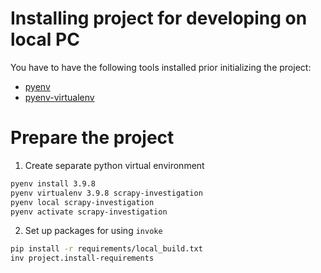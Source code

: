 # Installing project for developing on local PC

You have to have the following tools installed prior initializing the project:

- [pyenv](https://github.com/pyenv/pyenv)
- [pyenv-virtualenv](https://github.com/pyenv/pyenv-virtualenv)

# Prepare the project

1. Create separate python virtual environment

```bash
pyenv install 3.9.8
pyenv virtualenv 3.9.8 scrapy-investigation
pyenv local scrapy-investigation
pyenv activate scrapy-investigation
```

2. Set up packages for using `invoke`

```bash
pip install -r requirements/local_build.txt
inv project.install-requirements
```
